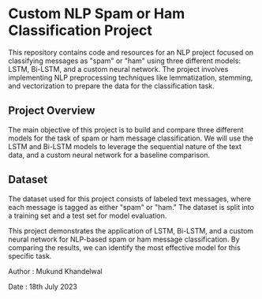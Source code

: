 # Custom NLP Spam or Ham Classification Project

This repository contains code and resources for an NLP project focused on classifying messages as "spam" or "ham" using three different models: LSTM, Bi-LSTM, and a custom neural network. The project involves implementing NLP preprocessing techniques like lemmatization, stemming, and vectorization to prepare the data for the classification task.

## Project Overview

The main objective of this project is to build and compare three different models for the task of spam or ham message classification. We will use the LSTM and Bi-LSTM models to leverage the sequential nature of the text data, and a custom neural network for a baseline comparison.

## Dataset

The dataset used for this project consists of labeled text messages, where each message is tagged as either "spam" or "ham." The dataset is split into a training set and a test set for model evaluation.


This project demonstrates the application of LSTM, Bi-LSTM, and a custom neural network for NLP-based spam or ham message classification. By comparing the results, we can identify the most effective model for this specific task.

Author : Mukund Khandelwal

Date : 18th July 2023
